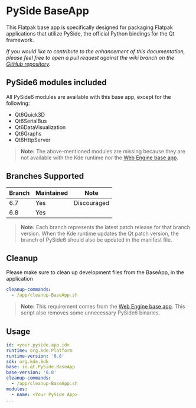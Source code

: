 # PySide BaseApp
This Flatpak base app is specifically designed for packaging Flatpak applications that utilize PySide, the official Python bindings for the Qt framework.

*If you would like to contribute to the enhancement of this documentation, please feel free to open a pull request against the wiki branch on the [GitHub repository](https://github.com/pyside/io.qt.PySide.BaseApp/tree/wiki).*

## PySide6 modules included

All PySide6 modules are available with this base app, except for the following:
- Qt6Quick3D
- Qt6SerialBus
- Qt6DataVisualization
- Qt6Graphs
- Qt6HttpServer

> **Note:**  The above-mentioned modules are missing because they are not available with the Kde runtime nor the [Web Engine base app](https://github.com/flathub/io.qt.qtwebengine.BaseApp/tree/wiki).

## Branches Supported

| Branch     | Maintained | Note        |
|------------|------------|-------------|
| 6.7        | Yes        | Discouraged |
| 6.8        | Yes        |             |

> **Note:** Each branch represents the latest patch release for that branch version. When the Kde runtime updates the Qt patch version, the branch of PySide6 should also be updated
in the manifest file.

## Cleanup

Please make sure to clean up development files from the BaseApp, in the application

```yaml
cleanup-commands:
  - /app/cleanup-BaseApp.sh
```

> **Note:** This requirement comes from the [Web Engine base app](https://github.com/flathub/io.qt.qtwebengine.BaseApp/tree/wiki). This script also
removes some unnecessary PySide6 binaries.

## Usage

```yaml
id: <your.pyside.app.id>
runtime: org.kde.Platform
runtime-version: '6.8'
sdk: org.kde.Sdk
base: io.qt.PySide.BaseApp
base-version: '6.8'
cleanup-commands:
  - /app/cleanup-BaseApp.sh
modules:
  - name: <Your PySide App>
...
```